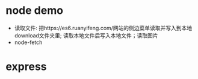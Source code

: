 # node demo
- 读取文件: 把https://es6.ruanyifeng.com/网站的侧边菜单读取并写入到本地download文件夹里; 读取本地文件后写入本地文件；读取图片
- node-fetch
# express